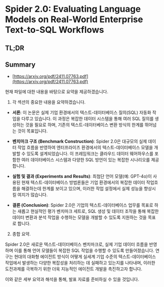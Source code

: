# Spider 2.0: Evaluating Language Models on Real-World Enterprise Text-to-SQL Workflows
## TL;DR
## Summary
- [https://arxiv.org/pdf/2411.07763.pdf](https://arxiv.org/pdf/2411.07763.pdf)

현재 파일에 대한 내용을 바탕으로 요약을 제공하겠습니다.

1. 각 섹션의 중요한 내용을 요약하겠습니다.

- **서론**: 이 논문은 실제 기업 환경에서의 텍스트-데이터베이스 질의(SQL) 자동화 작업을 다루고 있습니다. 이 과정은 복잡한 데이터 시스템을 통해 여러 SQL 질의를 생성하는 것을 필요로 하며, 기존의 텍스트-데이터베이스 변환 방식의 한계를 뛰어넘는 것이 목표입니다.

- **벤치마크 구조 (Benchmark Construction)**: Spider 2.0은 대규모의 실제 데이터 작업 흐름을 반영하여 엔터프라이즈 환경에서의 텍스트-데이터베이스 모델을 개발할 수 있도록 설계되었습니다. 이 프레임워크는 클라우드 데이터 웨어하우스를 포함한 여러 데이터베이스 시스템과 다양한 SQL 방언이 있는 복잡한 시나리오를 제공합니다.

- **실험 및 결과 (Experiments and Results)**: 최첨단 언어 모델(예: GPT-4o)이 사용된 현재 텍스트-데이터베이스 방법론들은 기업 환경에서의 복잡한 데이터 작업흐름을 해결하는데 한계를 보이고 있으며, 이러한 작업 설정에서 실제 성능을 향상시킬 여지가 많습니다.

- **결론 (Conclusion)**: Spider 2.0은 기업의 텍스트-데이터베이스 업무를 목표로 하는 새롭고 현실적인 평가 벤치마크 세트로, SQL 생성 및 데이터 조작을 통해 복잡한 데이터 변환과 분석 작업을 수행하는 모델을 개발할 수 있도록 지원하는 것을 목표로 합니다.

2. 종합 요약.

Spider 2.0은 새로운 텍스트-데이터베이스 벤치마크로, 실제 기업 데이터 흐름을 반영하며 이를 통해 언어 모델들이 복잡한 SQL 작업을 수행할 수 있도록 만들어졌습니다. 연구는 현대의 대화형 에이전트 방식이 어떻게 실세계 기업 수준의 텍스트-데이터베이스 작업에서 발생하는 다양한 복잡성을 처리하는 데 실패하고 있는지를 나타내며, 이러한 도전과제를 극복하기 위한 더욱 지능적인 에이전트 개발을 촉진하고자 합니다.

이와 같은 세부 요약과 해석을 통해, 발표 자료를 준비하실 수 있을 것입니다.